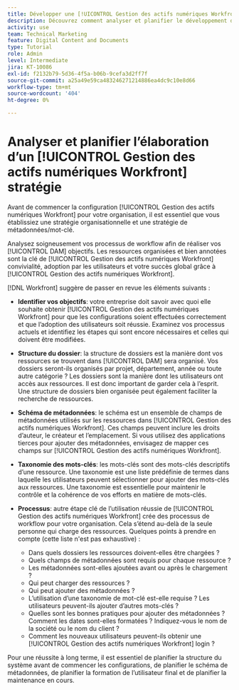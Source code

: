 ```yaml
---
title: Développer une [!UICONTROL Gestion des actifs numériques Workfront] Stratégie
description: Découvrez comment analyser et planifier le développement d’un [!UICONTROL Gestion des actifs numériques Workfront] stratégie.
activity: use
team: Technical Marketing
feature: Digital Content and Documents
type: Tutorial
role: Admin
level: Intermediate
jira: KT-10086
exl-id: f2132b79-5d36-4f5a-b06b-9cefa3d2ff7f
source-git-commit: a25a49e59ca483246271214886ea4dc9c10e8d66
workflow-type: tm+mt
source-wordcount: '404'
ht-degree: 0%

---
```


# Analyser et planifier l’élaboration d’un [!UICONTROL Gestion des actifs numériques Workfront] stratégie

Avant de commencer la configuration [!UICONTROL Gestion des actifs numériques Workfront] pour votre organisation, il est essentiel que vous établissiez une stratégie organisationnelle et une stratégie de métadonnées/mot-clé.

Analysez soigneusement vos processus de workflow afin de réaliser vos [!UICONTROL DAM] objectifs. Les ressources organisées et bien annotées sont la clé de [!UICONTROL Gestion des actifs numériques Workfront] convivialité, adoption par les utilisateurs et votre succès global grâce à [!UICONTROL Gestion des actifs numériques Workfront].

[!DNL Workfront] suggère de passer en revue les éléments suivants :

* **Identifier vos objectifs**: votre entreprise doit savoir avec quoi elle souhaite obtenir [!UICONTROL Gestion des actifs numériques Workfront] pour que les configurations soient effectuées correctement et que l’adoption des utilisateurs soit réussie. Examinez vos processus actuels et identifiez les étapes qui sont encore nécessaires et celles qui doivent être modifiées.
* **Structure du dossier**: la structure de dossiers est la manière dont vos ressources se trouvent dans [!UICONTROL DAM] sera organisé. Vos dossiers seront-ils organisés par projet, département, année ou toute autre catégorie ? Les dossiers sont la manière dont les utilisateurs ont accès aux ressources. Il est donc important de garder cela à l’esprit. Une structure de dossiers bien organisée peut également faciliter la recherche de ressources.
* **Schéma de métadonnées**: le schéma est un ensemble de champs de métadonnées utilisés sur les ressources dans [!UICONTROL Gestion des actifs numériques Workfront]. Ces champs peuvent inclure les droits d’auteur, le créateur et l’emplacement. Si vous utilisez des applications tierces pour ajouter des métadonnées, envisagez de mapper ces champs sur [!UICONTROL Gestion des actifs numériques Workfront].
* **Taxonomie des mots-clés**: les mots-clés sont des mots-clés descriptifs d’une ressource. Une taxonomie est une liste prédéfinie de termes dans laquelle les utilisateurs peuvent sélectionner pour ajouter des mots-clés aux ressources. Une taxonomie est essentielle pour maintenir le contrôle et la cohérence de vos efforts en matière de mots-clés.
* **Processus**: autre étape clé de l’utilisation réussie de [!UICONTROL Gestion des actifs numériques Workfront] crée des processus de workflow pour votre organisation. Cela s’étend au-delà de la seule personne qui charge des ressources. Quelques points à prendre en compte (cette liste n&#39;est pas exhaustive) :

   * Dans quels dossiers les ressources doivent-elles être chargées ?
   * Quels champs de métadonnées sont requis pour chaque ressource ?
   * Les métadonnées sont-elles ajoutées avant ou après le chargement ?
   * Qui peut charger des ressources ?
   * Qui peut ajouter des métadonnées ?
   * L’utilisation d’une taxonomie de mot-clé est-elle requise ? Les utilisateurs peuvent-ils ajouter d’autres mots-clés ?
   * Quelles sont les bonnes pratiques pour ajouter des métadonnées ? Comment les dates sont-elles formatées ? Indiquez-vous le nom de la société ou le nom du client ?
   * Comment les nouveaux utilisateurs peuvent-ils obtenir une [!UICONTROL Gestion des actifs numériques Workfront] login ?

Pour une réussite à long terme, il est essentiel de planifier la structure du système avant de commencer les configurations, de planifier le schéma de métadonnées, de planifier la formation de l’utilisateur final et de planifier la maintenance en cours.

